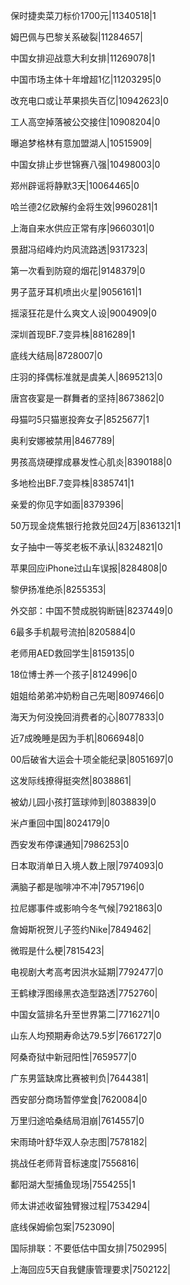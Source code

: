 保时捷卖菜刀标价1700元|11340518|1

姆巴佩与巴黎关系破裂|11284657|

中国女排迎战意大利女排|11269078|1

中国市场主体十年增超1亿|11203295|0

改充电口或让苹果损失百亿|10942623|0

工人高空掉落被公交接住|10908204|0

曝追梦格林有意加盟湖人|10515909|

中国女排止步世锦赛八强|10498003|0

郑州辟谣将静默3天|10064465|0

哈兰德2亿欧解约金将生效|9960281|1

上海自来水供应正常有序|9660301|0

景甜冯绍峰灼灼风流路透|9317323|

第一次看到防窥的烟花|9148379|0

男子蓝牙耳机喷出火星|9056161|1

摇滚狂花是什么爽文人设|9004909|0

深圳首现BF.7变异株|8816289|1

底线大结局|8728007|0

庄羽的择偶标准就是虞美人|8695213|0

唐宫夜宴是一群舞者的坚持|8673862|0

母猫叼5只猫崽投奔女子|8525677|1

奥利安娜被禁用|8467789|

男孩高烧硬撑成暴发性心肌炎|8390188|0

多地检出BF.7变异株|8385741|1

亲爱的你见字如面|8379396|

50万现金烧焦银行抢救兑回24万|8361321|1

女子抽中一等奖老板不承认|8324821|0

苹果回应iPhone过山车误报|8284808|0

黎伊扬准绝杀|8255353|

外交部：中国不赞成脱钩断链|8237449|0

6最多手机靓号流拍|8205884|0

老师用AED救回学生|8159135|0

18位博士养一个孩子|8124996|0

姐姐给弟弟冲奶粉自己先喝|8097466|0

海天为何没挽回消费者的心|8077833|0

近7成晚睡是因为手机|8066948|0

00后破省大运会十项全能纪录|8051697|0

这发际线撩得挺突然|8038861|

被幼儿园小孩打篮球帅到|8038839|0

米卢重回中国|8024179|0

西安发布停课通知|7986253|0

日本取消单日入境人数上限|7974093|0

满脑子都是咖啡冲不冲|7957196|0

拉尼娜事件或影响今冬气候|7921863|0

詹姆斯祝贺儿子签约Nike|7849462|

微瑕是什么梗|7815423|

电视剧大考高考因洪水延期|7792477|0

王鹤棣浮图缘黑衣造型路透|7752760|

中国女篮排名升至世界第二|7716271|0

山东人均预期寿命达79.5岁|7661727|0

阿桑奇狱中新冠阳性|7659577|0

广东男篮缺席比赛被判负|7644381|

西安部分商场暂停堂食|7620084|0

万里归途哈桑结局泪崩|7614557|0

宋雨琦叶舒华双人杂志图|7578182|

挑战任老师背音标速度|7556816|

鄱阳湖大型捕鱼现场|7554255|1

师太讲述收留独臂猴过程|7534294|

底线保姆偷包案|7523090|

国际排联：不要低估中国女排|7502995|

上海回应5天自我健康管理要求|7502122|

